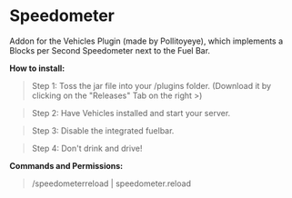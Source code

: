 # Speedometer

Addon for the Vehicles Plugin (made by Pollitoyeye), which implements a Blocks per Second Speedometer next to the Fuel Bar.

**How to install:**
> Step 1:
  Toss the jar file into your /plugins folder. (Download it by clicking on the "Releases" Tab on the right >)
  
> Step 2:
  Have Vehicles installed and start your server.
  
> Step 3:
  Disable the integrated fuelbar.
  
> Step 4:
  Don't drink and drive!

**Commands and Permissions:**
> /speedometerreload | speedometer.reload
